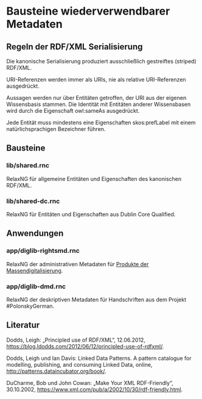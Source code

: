 Bausteine wiederverwendbarer Metadaten
==

Regeln der RDF/XML Serialisierung
--

Die kanonische Serialisierung produziert ausschließlich gestreiftes (striped) RDF/XML.

URI-Referenzen werden immer als URIs, nie als relative URI-Referenzen ausgedrückt.

Aussagen werden nur über Entitäten getroffen, der URI aus der eigenen Wissensbasis stammen.  Die
Identität mit Entitäten anderer Wissensbasen wird durch die Eigenschaft owl:sameAs ausgedrückt.

Jede Entität muss mindestens eine Eigenschaften skos:prefLabel mit einem natürlichsprachigen
Bezeichner führen.

Bausteine
--

### lib/shared.rnc

RelaxNG für allgemeine Entitäten und Eigenschaften des kanonischen RDF/XML.

### lib/shared-dc.rnc

RelaxNG für Entitäten und Eigenschaften aus Dublin Core Qualified.

Anwendungen
--

### app/diglib-rightsmd.rnc

RelaxNG der administrativen Metadaten für [Produkte der Massendigitalisierung](https://github.com/dmj/mets-anwendungsprofil).

### app/diglib-dmd.rnc

RelaxNG der deskriptiven Metadaten für Handschriften aus dem Projekt #PolonskyGerman.

Literatur
--

Dodds, Leigh: „Principled use of RDF/XML“, 12.06.2012,
https://blog.ldodds.com/2012/06/12/principled-use-of-rdfxml/.

Dodds, Leigh und Ian Davis: Linked Data Patterns. A pattern catalogue for modelling, publishing, and
consuming Linked Data, online, http://patterns.dataincubator.org/book/.

DuCharme, Bob und John Cowan: „Make Your XML RDF-Friendly“, 30.10.2002,
https://www.xml.com/pub/a/2002/10/30/rdf-friendly.html.
